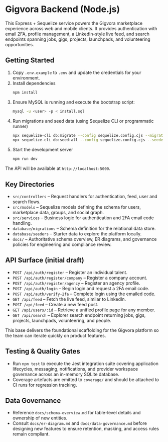 # Gigvora Backend (Node.js)

This Express + Sequelize service powers the Gigvora marketplace experience across web and mobile clients. It provides authentication with email 2FA, profile management, a LinkedIn-style live feed, and search endpoints spanning jobs, gigs, projects, launchpads, and volunteering opportunities.

## Getting Started

1. Copy `.env.example` to `.env` and update the credentials for your environment.
2. Install dependencies
   ```bash
   npm install
   ```
3. Ensure MySQL is running and execute the bootstrap script:
   ```bash
   mysql -u <user> -p < install.sql
   ```
4. Run migrations and seed data (using Sequelize CLI or programmatic runner)
   ```bash
   npx sequelize-cli db:migrate --config sequelize.config.cjs --migrations-path database/migrations
   npx sequelize-cli db:seed:all --config sequelize.config.cjs --seeders-path database/seeders
   ```
5. Start the development server
   ```bash
   npm run dev
   ```

The API will be available at `http://localhost:5000`.

## Key Directories

- `src/controllers` – Request handlers for authentication, feed, user and search flows.
- `src/models` – Sequelize models defining the schema for users, marketplace data, groups, and social graph.
- `src/services` – Business logic for authentication and 2FA email code handling.
- `database/migrations` – Schema definition for the relational data store.
- `database/seeders` – Starter data to explore the platform locally.
- `docs/` – Authoritative schema overview, ER diagrams, and governance policies for engineering and compliance review.

## API Surface (initial draft)

- `POST /api/auth/register` – Register an individual talent.
- `POST /api/auth/register/company` – Register a company account.
- `POST /api/auth/register/agency` – Register an agency profile.
- `POST /api/auth/login` – Begin login and request a 2FA email code.
- `POST /api/auth/verify-2fa` – Complete login using the emailed code.
- `GET /api/feed` – Fetch the live feed, similar to LinkedIn.
- `POST /api/feed` – Create a new feed post.
- `GET /api/users/:id` – Retrieve a unified profile page for any member.
- `GET /api/search` – Explorer search endpoint returning jobs, gigs, projects, launchpads, volunteering, and people.

This base delivers the foundational scaffolding for the Gigvora platform so the team can iterate quickly on product features.

## Testing & Quality Gates

- Run `npm test` to execute the Jest integration suite covering application lifecycles, messaging, notifications, and provider workspace governance across an in-memory SQLite database.
- Coverage artefacts are emitted to `coverage/` and should be attached to CI runs for regression tracking.

## Data Governance

- Reference `docs/schema-overview.md` for table-level details and ownership of new entities.
- Consult `docs/er-diagram.md` and `docs/data-governance.md` before designing new features to ensure retention, masking, and access rules remain compliant.
